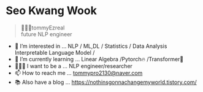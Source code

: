 # Seo Kwang Wook
> 👨🏻‍💻tommyEzreal   
> future NLP engineer 

- 👀 I’m interested in ...  NLP / ML,DL / Statistics / Data Analysis    
                            Interpretable Language Model /      
- 🌱 I’m currently learning ... Linear Algebra /Pytorch🔥 /Transformer🤗
- 👨🏻‍💻 I want to be a ... NLP engineer/researcher
- 📫 How to reach me ... tommypro2130@naver.com
- 📚 Also have a blog ... https://nothinsgonnachangemyworld.tistory.com/













<!--
**tommyEzreal/tommyEzreal** is a ✨ _special_ ✨ repository because its `README.md` (this file) appears on your GitHub profile.

